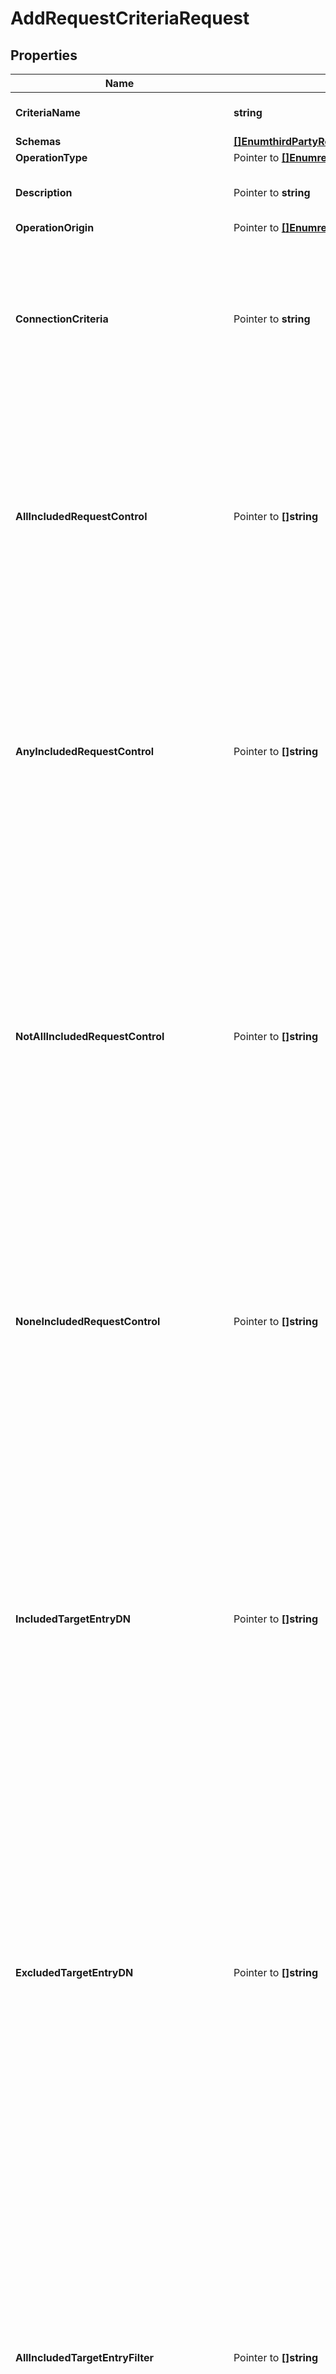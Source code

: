 # AddRequestCriteriaRequest

## Properties

Name | Type | Description | Notes
------------ | ------------- | ------------- | -------------
**CriteriaName** | **string** | Name of the new Request Criteria | 
**Schemas** | [**[]EnumthirdPartyRequestCriteriaSchemaUrn**](EnumthirdPartyRequestCriteriaSchemaUrn.md) |  | 
**OperationType** | Pointer to [**[]EnumrequestCriteriaSimpleOperationTypeProp**](EnumrequestCriteriaSimpleOperationTypeProp.md) |  | [optional] 
**Description** | Pointer to **string** | A description for this Request Criteria | [optional] 
**OperationOrigin** | Pointer to [**[]EnumrequestCriteriaOperationOriginProp**](EnumrequestCriteriaOperationOriginProp.md) |  | [optional] 
**ConnectionCriteria** | Pointer to **string** | Specifies a connection criteria object that must match the associated client connection for operations included in this Simple Request Criteria. | [optional] 
**AllIncludedRequestControl** | Pointer to **[]string** | Specifies the OID of a control that must be present in the request from the client for operations included in this Simple Request Criteria. If any control OIDs are provided, then the request must contain all of those controls. | [optional] 
**AnyIncludedRequestControl** | Pointer to **[]string** | Specifies the OID of a control that may be present in the request from the client for operations included in this Simple Request Criteria. If any control OIDs are provided, then the request must contain at least one of those controls. | [optional] 
**NotAllIncludedRequestControl** | Pointer to **[]string** | Specifies the OID of a control that should not be present in the request from the client for operations included in this Simple Request Criteria. If any control OIDs are provided, then the request must not contain at least one of those controls (that is, the request may contain zero or more of those controls, but not all of them). | [optional] 
**NoneIncludedRequestControl** | Pointer to **[]string** | Specifies the OID of a control that must not be present in the request from the client for operations included in this Simple Request Criteria. If any control OIDs are provided, then the request must not contain any of those controls. | [optional] 
**IncludedTargetEntryDN** | Pointer to **[]string** | Specifies a base DN below which targeted entries may exist for requests included in this Simple Request Criteria. This will only be taken into account for add, simple bind, compare, delete, modify, modify DN, and search operations. It will be ignored for abandon, SASL bind, extended, and unbind operations. | [optional] 
**ExcludedTargetEntryDN** | Pointer to **[]string** | Specifies a base DN below which targeted entries may not exist for requests included in this Simple Request Criteria. This will only be taken into account for add, simple bind, compare, delete, modify, modify DN, and search operations. It will be ignored for abandon, SASL bind, extended, and unbind operations. | [optional] 
**AllIncludedTargetEntryFilter** | Pointer to **[]string** | Specifies a search filter that must match the target entry for requests included in this Simple Request Criteria. This will only be taken into account for add, simple bind, compare, delete, modify, modify DN, and search operations. It will be ignored for abandon, SASL bind, extended, and unbind operations. If any filters are provided, then the target entry must match all of those filters. | [optional] 
**AnyIncludedTargetEntryFilter** | Pointer to **[]string** | Specifies a search filter that may match the target entry for requests included in this Simple Request Criteria. This will only be taken into account for add, simple bind, compare, delete, modify, modify DN, and search operations. It will be ignored for abandon, SASL bind, extended, and unbind operations. If any filters are provided, then the target entry must match at least one of those filters. | [optional] 
**NotAllIncludedTargetEntryFilter** | Pointer to **[]string** | Specifies a search filter that should not match the target entry for requests included in this Simple Request Criteria. This will only be taken into account for add, simple bind, compare, delete, modify, modify DN, and search operations. It will be ignored for abandon, SASL bind, extended, and unbind operations. If any filters are provided, then the target entry must not match at least one of those filters (that is, the request may match zero or more of those filters, but not of all of them). | [optional] 
**NoneIncludedTargetEntryFilter** | Pointer to **[]string** | Specifies a search filter that must not match the target entry for requests included in this Simple Request Criteria. This will only be taken into account for add, simple bind, compare, delete, modify, modify DN, and search operations. It will be ignored for abandon, SASL bind, extended, and unbind operations. If any filters are provided, then the target entry must not match any of those filters. | [optional] 
**AllIncludedTargetEntryGroupDN** | Pointer to **[]string** | Specifies the DN of a group in which the user associated with the target entry must be a member for requests included in this Simple Request Criteria. This will only be taken into account for add, simple bind, compare, delete, modify, modify DN, and search operations. It will be ignored for abandon, SASL bind, extended, and unbind operations. If any group DNs are provided, then the target entry must be a member of all of those groups. | [optional] 
**AnyIncludedTargetEntryGroupDN** | Pointer to **[]string** | Specifies the DN of a group in which the user associated with the target entry may be a member for requests included in this Simple Request Criteria. This will only be taken into account for add, simple bind, compare, delete, modify, modify DN, and search operations. It will be ignored for abandon, SASL bind, extended, and unbind operations. If any group DNs are provided, then the target entry must be a member of at least one of those groups. | [optional] 
**NotAllIncludedTargetEntryGroupDN** | Pointer to **[]string** | Specifies the DN of a group in which the user associated with the target entry should not be a member for requests included in this Simple Request Criteria. This will only be taken into account for add, simple bind, compare, delete, modify, modify DN, and search operations. It will be ignored for abandon, SASL bind, extended, and unbind operations. If any group DNs are provided, then the target entry must not be a member of at least one of those groups (that is, the target entry may be a member of zero or more of those groups, but not all of them). | [optional] 
**NoneIncludedTargetEntryGroupDN** | Pointer to **[]string** | Specifies the DN of a group in which the user associated with the target entry must not be a member for requests included in this Simple Request Criteria. This will only be taken into account for add, simple bind, compare, delete, modify, modify DN, and search operations. It will be ignored for abandon, SASL bind, extended, and unbind operations. If any group DNs are provided, then the target entry must not be a member of any of those groups. | [optional] 
**TargetBindType** | Pointer to [**[]EnumrequestCriteriaTargetBindTypeProp**](EnumrequestCriteriaTargetBindTypeProp.md) |  | [optional] 
**IncludedTargetSASLMechanism** | Pointer to **[]string** | Specifies the name of a SASL mechanism for bind requests included in this Simple Request Criteria. This will only be taken into account for SASL bind operations and will be ignored for other types of operations and for bind operations that do not use SASL authentication. | [optional] 
**ExcludedTargetSASLMechanism** | Pointer to **[]string** | Specifies the name of a SASL mechanism for bind requests excluded from this Simple Request Criteria. This will only be taken into account for SASL bind operations and will be ignored for other types of operations and for bind operations that do not use SASL authentication. | [optional] 
**IncludedTargetAttribute** | Pointer to **[]string** | Specifies the name or OID of an attribute type which must be targeted by requests included in this Simple Request Criteria. This will only be taken into account for add, compare, modify, modify DN, and search operations. It will be ignored for abandon, bind, delete, extended, and unbind operations. | [optional] 
**ExcludedTargetAttribute** | Pointer to **[]string** | Specifies the name or OID of an attribute type which must not be targeted by requests included in this Simple Request Criteria. This will only be taken into account for add, compare, modify, modify DN, and search operations. It will be ignored for abandon, bind, delete, extended, and unbind operations. | [optional] 
**IncludedExtendedOperationOID** | Pointer to **[]string** | Specifies the request OID for extended requests included in this Simple Request Criteria. This will only be taken into account for extended requests and will be ignored for all other types of requests. | [optional] 
**ExcludedExtendedOperationOID** | Pointer to **[]string** | Specifies the request OID for extended requests excluded from this Simple Request Criteria. This will only be taken into account for extended requests and will be ignored for all other types of requests. | [optional] 
**IncludedSearchScope** | Pointer to [**[]EnumrequestCriteriaIncludedSearchScopeProp**](EnumrequestCriteriaIncludedSearchScopeProp.md) |  | [optional] 
**UsingAdministrativeSessionWorkerThread** | Pointer to [**EnumrequestCriteriaUsingAdministrativeSessionWorkerThreadProp**](EnumrequestCriteriaUsingAdministrativeSessionWorkerThreadProp.md) |  | [optional] 
**IncludedApplicationName** | Pointer to **[]string** | Specifies an application name for requests included in this Simple Request Criteria. | [optional] 
**ExcludedApplicationName** | Pointer to **[]string** | Specifies an application name for requests excluded from this Simple Request Criteria. | [optional] 
**AllIncludedRequestCriteria** | Pointer to **[]string** | Specifies a request criteria object that must match the associated operation request in order to match the aggregate request criteria. If one or more all-included request criteria objects are provided, then an operation request must match all of them in order to match the aggregate request criteria. | [optional] 
**AnyIncludedRequestCriteria** | Pointer to **[]string** | Specifies a request criteria object that may match the associated operation request in order to the this aggregate request criteria. If one or more any-included request criteria objects are provided, then an operation request must match at least one of them in order to match the aggregate request criteria. | [optional] 
**NotAllIncludedRequestCriteria** | Pointer to **[]string** | Specifies a request criteria object that should not match the associated operation request in order to match the aggregate request criteria. If one or more not-all-included request criteria objects are provided, then an operation request must not match all of them (that is, it may match zero or more of them, but it must not match all of them) in order to match the aggregate request criteria. | [optional] 
**NoneIncludedRequestCriteria** | Pointer to **[]string** | Specifies a request criteria object that must not match the associated operation request in order to match the aggregate request criteria. If one or more none-included request criteria objects are provided, then an operation request must not match any of them in order to match the aggregate request criteria. | [optional] 
**ExtensionClass** | **string** | The fully-qualified name of the Java class providing the logic for the Third Party Request Criteria. | 
**ExtensionArgument** | Pointer to **[]string** | The set of arguments used to customize the behavior for the Third Party Request Criteria. Each configuration property should be given in the form &#39;name&#x3D;value&#39;. | [optional] 

## Methods

### NewAddRequestCriteriaRequest

`func NewAddRequestCriteriaRequest(criteriaName string, schemas []EnumthirdPartyRequestCriteriaSchemaUrn, extensionClass string, ) *AddRequestCriteriaRequest`

NewAddRequestCriteriaRequest instantiates a new AddRequestCriteriaRequest object
This constructor will assign default values to properties that have it defined,
and makes sure properties required by API are set, but the set of arguments
will change when the set of required properties is changed

### NewAddRequestCriteriaRequestWithDefaults

`func NewAddRequestCriteriaRequestWithDefaults() *AddRequestCriteriaRequest`

NewAddRequestCriteriaRequestWithDefaults instantiates a new AddRequestCriteriaRequest object
This constructor will only assign default values to properties that have it defined,
but it doesn't guarantee that properties required by API are set

### GetCriteriaName

`func (o *AddRequestCriteriaRequest) GetCriteriaName() string`

GetCriteriaName returns the CriteriaName field if non-nil, zero value otherwise.

### GetCriteriaNameOk

`func (o *AddRequestCriteriaRequest) GetCriteriaNameOk() (*string, bool)`

GetCriteriaNameOk returns a tuple with the CriteriaName field if it's non-nil, zero value otherwise
and a boolean to check if the value has been set.

### SetCriteriaName

`func (o *AddRequestCriteriaRequest) SetCriteriaName(v string)`

SetCriteriaName sets CriteriaName field to given value.


### GetSchemas

`func (o *AddRequestCriteriaRequest) GetSchemas() []EnumthirdPartyRequestCriteriaSchemaUrn`

GetSchemas returns the Schemas field if non-nil, zero value otherwise.

### GetSchemasOk

`func (o *AddRequestCriteriaRequest) GetSchemasOk() (*[]EnumthirdPartyRequestCriteriaSchemaUrn, bool)`

GetSchemasOk returns a tuple with the Schemas field if it's non-nil, zero value otherwise
and a boolean to check if the value has been set.

### SetSchemas

`func (o *AddRequestCriteriaRequest) SetSchemas(v []EnumthirdPartyRequestCriteriaSchemaUrn)`

SetSchemas sets Schemas field to given value.


### GetOperationType

`func (o *AddRequestCriteriaRequest) GetOperationType() []EnumrequestCriteriaSimpleOperationTypeProp`

GetOperationType returns the OperationType field if non-nil, zero value otherwise.

### GetOperationTypeOk

`func (o *AddRequestCriteriaRequest) GetOperationTypeOk() (*[]EnumrequestCriteriaSimpleOperationTypeProp, bool)`

GetOperationTypeOk returns a tuple with the OperationType field if it's non-nil, zero value otherwise
and a boolean to check if the value has been set.

### SetOperationType

`func (o *AddRequestCriteriaRequest) SetOperationType(v []EnumrequestCriteriaSimpleOperationTypeProp)`

SetOperationType sets OperationType field to given value.

### HasOperationType

`func (o *AddRequestCriteriaRequest) HasOperationType() bool`

HasOperationType returns a boolean if a field has been set.

### GetDescription

`func (o *AddRequestCriteriaRequest) GetDescription() string`

GetDescription returns the Description field if non-nil, zero value otherwise.

### GetDescriptionOk

`func (o *AddRequestCriteriaRequest) GetDescriptionOk() (*string, bool)`

GetDescriptionOk returns a tuple with the Description field if it's non-nil, zero value otherwise
and a boolean to check if the value has been set.

### SetDescription

`func (o *AddRequestCriteriaRequest) SetDescription(v string)`

SetDescription sets Description field to given value.

### HasDescription

`func (o *AddRequestCriteriaRequest) HasDescription() bool`

HasDescription returns a boolean if a field has been set.

### GetOperationOrigin

`func (o *AddRequestCriteriaRequest) GetOperationOrigin() []EnumrequestCriteriaOperationOriginProp`

GetOperationOrigin returns the OperationOrigin field if non-nil, zero value otherwise.

### GetOperationOriginOk

`func (o *AddRequestCriteriaRequest) GetOperationOriginOk() (*[]EnumrequestCriteriaOperationOriginProp, bool)`

GetOperationOriginOk returns a tuple with the OperationOrigin field if it's non-nil, zero value otherwise
and a boolean to check if the value has been set.

### SetOperationOrigin

`func (o *AddRequestCriteriaRequest) SetOperationOrigin(v []EnumrequestCriteriaOperationOriginProp)`

SetOperationOrigin sets OperationOrigin field to given value.

### HasOperationOrigin

`func (o *AddRequestCriteriaRequest) HasOperationOrigin() bool`

HasOperationOrigin returns a boolean if a field has been set.

### GetConnectionCriteria

`func (o *AddRequestCriteriaRequest) GetConnectionCriteria() string`

GetConnectionCriteria returns the ConnectionCriteria field if non-nil, zero value otherwise.

### GetConnectionCriteriaOk

`func (o *AddRequestCriteriaRequest) GetConnectionCriteriaOk() (*string, bool)`

GetConnectionCriteriaOk returns a tuple with the ConnectionCriteria field if it's non-nil, zero value otherwise
and a boolean to check if the value has been set.

### SetConnectionCriteria

`func (o *AddRequestCriteriaRequest) SetConnectionCriteria(v string)`

SetConnectionCriteria sets ConnectionCriteria field to given value.

### HasConnectionCriteria

`func (o *AddRequestCriteriaRequest) HasConnectionCriteria() bool`

HasConnectionCriteria returns a boolean if a field has been set.

### GetAllIncludedRequestControl

`func (o *AddRequestCriteriaRequest) GetAllIncludedRequestControl() []string`

GetAllIncludedRequestControl returns the AllIncludedRequestControl field if non-nil, zero value otherwise.

### GetAllIncludedRequestControlOk

`func (o *AddRequestCriteriaRequest) GetAllIncludedRequestControlOk() (*[]string, bool)`

GetAllIncludedRequestControlOk returns a tuple with the AllIncludedRequestControl field if it's non-nil, zero value otherwise
and a boolean to check if the value has been set.

### SetAllIncludedRequestControl

`func (o *AddRequestCriteriaRequest) SetAllIncludedRequestControl(v []string)`

SetAllIncludedRequestControl sets AllIncludedRequestControl field to given value.

### HasAllIncludedRequestControl

`func (o *AddRequestCriteriaRequest) HasAllIncludedRequestControl() bool`

HasAllIncludedRequestControl returns a boolean if a field has been set.

### GetAnyIncludedRequestControl

`func (o *AddRequestCriteriaRequest) GetAnyIncludedRequestControl() []string`

GetAnyIncludedRequestControl returns the AnyIncludedRequestControl field if non-nil, zero value otherwise.

### GetAnyIncludedRequestControlOk

`func (o *AddRequestCriteriaRequest) GetAnyIncludedRequestControlOk() (*[]string, bool)`

GetAnyIncludedRequestControlOk returns a tuple with the AnyIncludedRequestControl field if it's non-nil, zero value otherwise
and a boolean to check if the value has been set.

### SetAnyIncludedRequestControl

`func (o *AddRequestCriteriaRequest) SetAnyIncludedRequestControl(v []string)`

SetAnyIncludedRequestControl sets AnyIncludedRequestControl field to given value.

### HasAnyIncludedRequestControl

`func (o *AddRequestCriteriaRequest) HasAnyIncludedRequestControl() bool`

HasAnyIncludedRequestControl returns a boolean if a field has been set.

### GetNotAllIncludedRequestControl

`func (o *AddRequestCriteriaRequest) GetNotAllIncludedRequestControl() []string`

GetNotAllIncludedRequestControl returns the NotAllIncludedRequestControl field if non-nil, zero value otherwise.

### GetNotAllIncludedRequestControlOk

`func (o *AddRequestCriteriaRequest) GetNotAllIncludedRequestControlOk() (*[]string, bool)`

GetNotAllIncludedRequestControlOk returns a tuple with the NotAllIncludedRequestControl field if it's non-nil, zero value otherwise
and a boolean to check if the value has been set.

### SetNotAllIncludedRequestControl

`func (o *AddRequestCriteriaRequest) SetNotAllIncludedRequestControl(v []string)`

SetNotAllIncludedRequestControl sets NotAllIncludedRequestControl field to given value.

### HasNotAllIncludedRequestControl

`func (o *AddRequestCriteriaRequest) HasNotAllIncludedRequestControl() bool`

HasNotAllIncludedRequestControl returns a boolean if a field has been set.

### GetNoneIncludedRequestControl

`func (o *AddRequestCriteriaRequest) GetNoneIncludedRequestControl() []string`

GetNoneIncludedRequestControl returns the NoneIncludedRequestControl field if non-nil, zero value otherwise.

### GetNoneIncludedRequestControlOk

`func (o *AddRequestCriteriaRequest) GetNoneIncludedRequestControlOk() (*[]string, bool)`

GetNoneIncludedRequestControlOk returns a tuple with the NoneIncludedRequestControl field if it's non-nil, zero value otherwise
and a boolean to check if the value has been set.

### SetNoneIncludedRequestControl

`func (o *AddRequestCriteriaRequest) SetNoneIncludedRequestControl(v []string)`

SetNoneIncludedRequestControl sets NoneIncludedRequestControl field to given value.

### HasNoneIncludedRequestControl

`func (o *AddRequestCriteriaRequest) HasNoneIncludedRequestControl() bool`

HasNoneIncludedRequestControl returns a boolean if a field has been set.

### GetIncludedTargetEntryDN

`func (o *AddRequestCriteriaRequest) GetIncludedTargetEntryDN() []string`

GetIncludedTargetEntryDN returns the IncludedTargetEntryDN field if non-nil, zero value otherwise.

### GetIncludedTargetEntryDNOk

`func (o *AddRequestCriteriaRequest) GetIncludedTargetEntryDNOk() (*[]string, bool)`

GetIncludedTargetEntryDNOk returns a tuple with the IncludedTargetEntryDN field if it's non-nil, zero value otherwise
and a boolean to check if the value has been set.

### SetIncludedTargetEntryDN

`func (o *AddRequestCriteriaRequest) SetIncludedTargetEntryDN(v []string)`

SetIncludedTargetEntryDN sets IncludedTargetEntryDN field to given value.

### HasIncludedTargetEntryDN

`func (o *AddRequestCriteriaRequest) HasIncludedTargetEntryDN() bool`

HasIncludedTargetEntryDN returns a boolean if a field has been set.

### GetExcludedTargetEntryDN

`func (o *AddRequestCriteriaRequest) GetExcludedTargetEntryDN() []string`

GetExcludedTargetEntryDN returns the ExcludedTargetEntryDN field if non-nil, zero value otherwise.

### GetExcludedTargetEntryDNOk

`func (o *AddRequestCriteriaRequest) GetExcludedTargetEntryDNOk() (*[]string, bool)`

GetExcludedTargetEntryDNOk returns a tuple with the ExcludedTargetEntryDN field if it's non-nil, zero value otherwise
and a boolean to check if the value has been set.

### SetExcludedTargetEntryDN

`func (o *AddRequestCriteriaRequest) SetExcludedTargetEntryDN(v []string)`

SetExcludedTargetEntryDN sets ExcludedTargetEntryDN field to given value.

### HasExcludedTargetEntryDN

`func (o *AddRequestCriteriaRequest) HasExcludedTargetEntryDN() bool`

HasExcludedTargetEntryDN returns a boolean if a field has been set.

### GetAllIncludedTargetEntryFilter

`func (o *AddRequestCriteriaRequest) GetAllIncludedTargetEntryFilter() []string`

GetAllIncludedTargetEntryFilter returns the AllIncludedTargetEntryFilter field if non-nil, zero value otherwise.

### GetAllIncludedTargetEntryFilterOk

`func (o *AddRequestCriteriaRequest) GetAllIncludedTargetEntryFilterOk() (*[]string, bool)`

GetAllIncludedTargetEntryFilterOk returns a tuple with the AllIncludedTargetEntryFilter field if it's non-nil, zero value otherwise
and a boolean to check if the value has been set.

### SetAllIncludedTargetEntryFilter

`func (o *AddRequestCriteriaRequest) SetAllIncludedTargetEntryFilter(v []string)`

SetAllIncludedTargetEntryFilter sets AllIncludedTargetEntryFilter field to given value.

### HasAllIncludedTargetEntryFilter

`func (o *AddRequestCriteriaRequest) HasAllIncludedTargetEntryFilter() bool`

HasAllIncludedTargetEntryFilter returns a boolean if a field has been set.

### GetAnyIncludedTargetEntryFilter

`func (o *AddRequestCriteriaRequest) GetAnyIncludedTargetEntryFilter() []string`

GetAnyIncludedTargetEntryFilter returns the AnyIncludedTargetEntryFilter field if non-nil, zero value otherwise.

### GetAnyIncludedTargetEntryFilterOk

`func (o *AddRequestCriteriaRequest) GetAnyIncludedTargetEntryFilterOk() (*[]string, bool)`

GetAnyIncludedTargetEntryFilterOk returns a tuple with the AnyIncludedTargetEntryFilter field if it's non-nil, zero value otherwise
and a boolean to check if the value has been set.

### SetAnyIncludedTargetEntryFilter

`func (o *AddRequestCriteriaRequest) SetAnyIncludedTargetEntryFilter(v []string)`

SetAnyIncludedTargetEntryFilter sets AnyIncludedTargetEntryFilter field to given value.

### HasAnyIncludedTargetEntryFilter

`func (o *AddRequestCriteriaRequest) HasAnyIncludedTargetEntryFilter() bool`

HasAnyIncludedTargetEntryFilter returns a boolean if a field has been set.

### GetNotAllIncludedTargetEntryFilter

`func (o *AddRequestCriteriaRequest) GetNotAllIncludedTargetEntryFilter() []string`

GetNotAllIncludedTargetEntryFilter returns the NotAllIncludedTargetEntryFilter field if non-nil, zero value otherwise.

### GetNotAllIncludedTargetEntryFilterOk

`func (o *AddRequestCriteriaRequest) GetNotAllIncludedTargetEntryFilterOk() (*[]string, bool)`

GetNotAllIncludedTargetEntryFilterOk returns a tuple with the NotAllIncludedTargetEntryFilter field if it's non-nil, zero value otherwise
and a boolean to check if the value has been set.

### SetNotAllIncludedTargetEntryFilter

`func (o *AddRequestCriteriaRequest) SetNotAllIncludedTargetEntryFilter(v []string)`

SetNotAllIncludedTargetEntryFilter sets NotAllIncludedTargetEntryFilter field to given value.

### HasNotAllIncludedTargetEntryFilter

`func (o *AddRequestCriteriaRequest) HasNotAllIncludedTargetEntryFilter() bool`

HasNotAllIncludedTargetEntryFilter returns a boolean if a field has been set.

### GetNoneIncludedTargetEntryFilter

`func (o *AddRequestCriteriaRequest) GetNoneIncludedTargetEntryFilter() []string`

GetNoneIncludedTargetEntryFilter returns the NoneIncludedTargetEntryFilter field if non-nil, zero value otherwise.

### GetNoneIncludedTargetEntryFilterOk

`func (o *AddRequestCriteriaRequest) GetNoneIncludedTargetEntryFilterOk() (*[]string, bool)`

GetNoneIncludedTargetEntryFilterOk returns a tuple with the NoneIncludedTargetEntryFilter field if it's non-nil, zero value otherwise
and a boolean to check if the value has been set.

### SetNoneIncludedTargetEntryFilter

`func (o *AddRequestCriteriaRequest) SetNoneIncludedTargetEntryFilter(v []string)`

SetNoneIncludedTargetEntryFilter sets NoneIncludedTargetEntryFilter field to given value.

### HasNoneIncludedTargetEntryFilter

`func (o *AddRequestCriteriaRequest) HasNoneIncludedTargetEntryFilter() bool`

HasNoneIncludedTargetEntryFilter returns a boolean if a field has been set.

### GetAllIncludedTargetEntryGroupDN

`func (o *AddRequestCriteriaRequest) GetAllIncludedTargetEntryGroupDN() []string`

GetAllIncludedTargetEntryGroupDN returns the AllIncludedTargetEntryGroupDN field if non-nil, zero value otherwise.

### GetAllIncludedTargetEntryGroupDNOk

`func (o *AddRequestCriteriaRequest) GetAllIncludedTargetEntryGroupDNOk() (*[]string, bool)`

GetAllIncludedTargetEntryGroupDNOk returns a tuple with the AllIncludedTargetEntryGroupDN field if it's non-nil, zero value otherwise
and a boolean to check if the value has been set.

### SetAllIncludedTargetEntryGroupDN

`func (o *AddRequestCriteriaRequest) SetAllIncludedTargetEntryGroupDN(v []string)`

SetAllIncludedTargetEntryGroupDN sets AllIncludedTargetEntryGroupDN field to given value.

### HasAllIncludedTargetEntryGroupDN

`func (o *AddRequestCriteriaRequest) HasAllIncludedTargetEntryGroupDN() bool`

HasAllIncludedTargetEntryGroupDN returns a boolean if a field has been set.

### GetAnyIncludedTargetEntryGroupDN

`func (o *AddRequestCriteriaRequest) GetAnyIncludedTargetEntryGroupDN() []string`

GetAnyIncludedTargetEntryGroupDN returns the AnyIncludedTargetEntryGroupDN field if non-nil, zero value otherwise.

### GetAnyIncludedTargetEntryGroupDNOk

`func (o *AddRequestCriteriaRequest) GetAnyIncludedTargetEntryGroupDNOk() (*[]string, bool)`

GetAnyIncludedTargetEntryGroupDNOk returns a tuple with the AnyIncludedTargetEntryGroupDN field if it's non-nil, zero value otherwise
and a boolean to check if the value has been set.

### SetAnyIncludedTargetEntryGroupDN

`func (o *AddRequestCriteriaRequest) SetAnyIncludedTargetEntryGroupDN(v []string)`

SetAnyIncludedTargetEntryGroupDN sets AnyIncludedTargetEntryGroupDN field to given value.

### HasAnyIncludedTargetEntryGroupDN

`func (o *AddRequestCriteriaRequest) HasAnyIncludedTargetEntryGroupDN() bool`

HasAnyIncludedTargetEntryGroupDN returns a boolean if a field has been set.

### GetNotAllIncludedTargetEntryGroupDN

`func (o *AddRequestCriteriaRequest) GetNotAllIncludedTargetEntryGroupDN() []string`

GetNotAllIncludedTargetEntryGroupDN returns the NotAllIncludedTargetEntryGroupDN field if non-nil, zero value otherwise.

### GetNotAllIncludedTargetEntryGroupDNOk

`func (o *AddRequestCriteriaRequest) GetNotAllIncludedTargetEntryGroupDNOk() (*[]string, bool)`

GetNotAllIncludedTargetEntryGroupDNOk returns a tuple with the NotAllIncludedTargetEntryGroupDN field if it's non-nil, zero value otherwise
and a boolean to check if the value has been set.

### SetNotAllIncludedTargetEntryGroupDN

`func (o *AddRequestCriteriaRequest) SetNotAllIncludedTargetEntryGroupDN(v []string)`

SetNotAllIncludedTargetEntryGroupDN sets NotAllIncludedTargetEntryGroupDN field to given value.

### HasNotAllIncludedTargetEntryGroupDN

`func (o *AddRequestCriteriaRequest) HasNotAllIncludedTargetEntryGroupDN() bool`

HasNotAllIncludedTargetEntryGroupDN returns a boolean if a field has been set.

### GetNoneIncludedTargetEntryGroupDN

`func (o *AddRequestCriteriaRequest) GetNoneIncludedTargetEntryGroupDN() []string`

GetNoneIncludedTargetEntryGroupDN returns the NoneIncludedTargetEntryGroupDN field if non-nil, zero value otherwise.

### GetNoneIncludedTargetEntryGroupDNOk

`func (o *AddRequestCriteriaRequest) GetNoneIncludedTargetEntryGroupDNOk() (*[]string, bool)`

GetNoneIncludedTargetEntryGroupDNOk returns a tuple with the NoneIncludedTargetEntryGroupDN field if it's non-nil, zero value otherwise
and a boolean to check if the value has been set.

### SetNoneIncludedTargetEntryGroupDN

`func (o *AddRequestCriteriaRequest) SetNoneIncludedTargetEntryGroupDN(v []string)`

SetNoneIncludedTargetEntryGroupDN sets NoneIncludedTargetEntryGroupDN field to given value.

### HasNoneIncludedTargetEntryGroupDN

`func (o *AddRequestCriteriaRequest) HasNoneIncludedTargetEntryGroupDN() bool`

HasNoneIncludedTargetEntryGroupDN returns a boolean if a field has been set.

### GetTargetBindType

`func (o *AddRequestCriteriaRequest) GetTargetBindType() []EnumrequestCriteriaTargetBindTypeProp`

GetTargetBindType returns the TargetBindType field if non-nil, zero value otherwise.

### GetTargetBindTypeOk

`func (o *AddRequestCriteriaRequest) GetTargetBindTypeOk() (*[]EnumrequestCriteriaTargetBindTypeProp, bool)`

GetTargetBindTypeOk returns a tuple with the TargetBindType field if it's non-nil, zero value otherwise
and a boolean to check if the value has been set.

### SetTargetBindType

`func (o *AddRequestCriteriaRequest) SetTargetBindType(v []EnumrequestCriteriaTargetBindTypeProp)`

SetTargetBindType sets TargetBindType field to given value.

### HasTargetBindType

`func (o *AddRequestCriteriaRequest) HasTargetBindType() bool`

HasTargetBindType returns a boolean if a field has been set.

### GetIncludedTargetSASLMechanism

`func (o *AddRequestCriteriaRequest) GetIncludedTargetSASLMechanism() []string`

GetIncludedTargetSASLMechanism returns the IncludedTargetSASLMechanism field if non-nil, zero value otherwise.

### GetIncludedTargetSASLMechanismOk

`func (o *AddRequestCriteriaRequest) GetIncludedTargetSASLMechanismOk() (*[]string, bool)`

GetIncludedTargetSASLMechanismOk returns a tuple with the IncludedTargetSASLMechanism field if it's non-nil, zero value otherwise
and a boolean to check if the value has been set.

### SetIncludedTargetSASLMechanism

`func (o *AddRequestCriteriaRequest) SetIncludedTargetSASLMechanism(v []string)`

SetIncludedTargetSASLMechanism sets IncludedTargetSASLMechanism field to given value.

### HasIncludedTargetSASLMechanism

`func (o *AddRequestCriteriaRequest) HasIncludedTargetSASLMechanism() bool`

HasIncludedTargetSASLMechanism returns a boolean if a field has been set.

### GetExcludedTargetSASLMechanism

`func (o *AddRequestCriteriaRequest) GetExcludedTargetSASLMechanism() []string`

GetExcludedTargetSASLMechanism returns the ExcludedTargetSASLMechanism field if non-nil, zero value otherwise.

### GetExcludedTargetSASLMechanismOk

`func (o *AddRequestCriteriaRequest) GetExcludedTargetSASLMechanismOk() (*[]string, bool)`

GetExcludedTargetSASLMechanismOk returns a tuple with the ExcludedTargetSASLMechanism field if it's non-nil, zero value otherwise
and a boolean to check if the value has been set.

### SetExcludedTargetSASLMechanism

`func (o *AddRequestCriteriaRequest) SetExcludedTargetSASLMechanism(v []string)`

SetExcludedTargetSASLMechanism sets ExcludedTargetSASLMechanism field to given value.

### HasExcludedTargetSASLMechanism

`func (o *AddRequestCriteriaRequest) HasExcludedTargetSASLMechanism() bool`

HasExcludedTargetSASLMechanism returns a boolean if a field has been set.

### GetIncludedTargetAttribute

`func (o *AddRequestCriteriaRequest) GetIncludedTargetAttribute() []string`

GetIncludedTargetAttribute returns the IncludedTargetAttribute field if non-nil, zero value otherwise.

### GetIncludedTargetAttributeOk

`func (o *AddRequestCriteriaRequest) GetIncludedTargetAttributeOk() (*[]string, bool)`

GetIncludedTargetAttributeOk returns a tuple with the IncludedTargetAttribute field if it's non-nil, zero value otherwise
and a boolean to check if the value has been set.

### SetIncludedTargetAttribute

`func (o *AddRequestCriteriaRequest) SetIncludedTargetAttribute(v []string)`

SetIncludedTargetAttribute sets IncludedTargetAttribute field to given value.

### HasIncludedTargetAttribute

`func (o *AddRequestCriteriaRequest) HasIncludedTargetAttribute() bool`

HasIncludedTargetAttribute returns a boolean if a field has been set.

### GetExcludedTargetAttribute

`func (o *AddRequestCriteriaRequest) GetExcludedTargetAttribute() []string`

GetExcludedTargetAttribute returns the ExcludedTargetAttribute field if non-nil, zero value otherwise.

### GetExcludedTargetAttributeOk

`func (o *AddRequestCriteriaRequest) GetExcludedTargetAttributeOk() (*[]string, bool)`

GetExcludedTargetAttributeOk returns a tuple with the ExcludedTargetAttribute field if it's non-nil, zero value otherwise
and a boolean to check if the value has been set.

### SetExcludedTargetAttribute

`func (o *AddRequestCriteriaRequest) SetExcludedTargetAttribute(v []string)`

SetExcludedTargetAttribute sets ExcludedTargetAttribute field to given value.

### HasExcludedTargetAttribute

`func (o *AddRequestCriteriaRequest) HasExcludedTargetAttribute() bool`

HasExcludedTargetAttribute returns a boolean if a field has been set.

### GetIncludedExtendedOperationOID

`func (o *AddRequestCriteriaRequest) GetIncludedExtendedOperationOID() []string`

GetIncludedExtendedOperationOID returns the IncludedExtendedOperationOID field if non-nil, zero value otherwise.

### GetIncludedExtendedOperationOIDOk

`func (o *AddRequestCriteriaRequest) GetIncludedExtendedOperationOIDOk() (*[]string, bool)`

GetIncludedExtendedOperationOIDOk returns a tuple with the IncludedExtendedOperationOID field if it's non-nil, zero value otherwise
and a boolean to check if the value has been set.

### SetIncludedExtendedOperationOID

`func (o *AddRequestCriteriaRequest) SetIncludedExtendedOperationOID(v []string)`

SetIncludedExtendedOperationOID sets IncludedExtendedOperationOID field to given value.

### HasIncludedExtendedOperationOID

`func (o *AddRequestCriteriaRequest) HasIncludedExtendedOperationOID() bool`

HasIncludedExtendedOperationOID returns a boolean if a field has been set.

### GetExcludedExtendedOperationOID

`func (o *AddRequestCriteriaRequest) GetExcludedExtendedOperationOID() []string`

GetExcludedExtendedOperationOID returns the ExcludedExtendedOperationOID field if non-nil, zero value otherwise.

### GetExcludedExtendedOperationOIDOk

`func (o *AddRequestCriteriaRequest) GetExcludedExtendedOperationOIDOk() (*[]string, bool)`

GetExcludedExtendedOperationOIDOk returns a tuple with the ExcludedExtendedOperationOID field if it's non-nil, zero value otherwise
and a boolean to check if the value has been set.

### SetExcludedExtendedOperationOID

`func (o *AddRequestCriteriaRequest) SetExcludedExtendedOperationOID(v []string)`

SetExcludedExtendedOperationOID sets ExcludedExtendedOperationOID field to given value.

### HasExcludedExtendedOperationOID

`func (o *AddRequestCriteriaRequest) HasExcludedExtendedOperationOID() bool`

HasExcludedExtendedOperationOID returns a boolean if a field has been set.

### GetIncludedSearchScope

`func (o *AddRequestCriteriaRequest) GetIncludedSearchScope() []EnumrequestCriteriaIncludedSearchScopeProp`

GetIncludedSearchScope returns the IncludedSearchScope field if non-nil, zero value otherwise.

### GetIncludedSearchScopeOk

`func (o *AddRequestCriteriaRequest) GetIncludedSearchScopeOk() (*[]EnumrequestCriteriaIncludedSearchScopeProp, bool)`

GetIncludedSearchScopeOk returns a tuple with the IncludedSearchScope field if it's non-nil, zero value otherwise
and a boolean to check if the value has been set.

### SetIncludedSearchScope

`func (o *AddRequestCriteriaRequest) SetIncludedSearchScope(v []EnumrequestCriteriaIncludedSearchScopeProp)`

SetIncludedSearchScope sets IncludedSearchScope field to given value.

### HasIncludedSearchScope

`func (o *AddRequestCriteriaRequest) HasIncludedSearchScope() bool`

HasIncludedSearchScope returns a boolean if a field has been set.

### GetUsingAdministrativeSessionWorkerThread

`func (o *AddRequestCriteriaRequest) GetUsingAdministrativeSessionWorkerThread() EnumrequestCriteriaUsingAdministrativeSessionWorkerThreadProp`

GetUsingAdministrativeSessionWorkerThread returns the UsingAdministrativeSessionWorkerThread field if non-nil, zero value otherwise.

### GetUsingAdministrativeSessionWorkerThreadOk

`func (o *AddRequestCriteriaRequest) GetUsingAdministrativeSessionWorkerThreadOk() (*EnumrequestCriteriaUsingAdministrativeSessionWorkerThreadProp, bool)`

GetUsingAdministrativeSessionWorkerThreadOk returns a tuple with the UsingAdministrativeSessionWorkerThread field if it's non-nil, zero value otherwise
and a boolean to check if the value has been set.

### SetUsingAdministrativeSessionWorkerThread

`func (o *AddRequestCriteriaRequest) SetUsingAdministrativeSessionWorkerThread(v EnumrequestCriteriaUsingAdministrativeSessionWorkerThreadProp)`

SetUsingAdministrativeSessionWorkerThread sets UsingAdministrativeSessionWorkerThread field to given value.

### HasUsingAdministrativeSessionWorkerThread

`func (o *AddRequestCriteriaRequest) HasUsingAdministrativeSessionWorkerThread() bool`

HasUsingAdministrativeSessionWorkerThread returns a boolean if a field has been set.

### GetIncludedApplicationName

`func (o *AddRequestCriteriaRequest) GetIncludedApplicationName() []string`

GetIncludedApplicationName returns the IncludedApplicationName field if non-nil, zero value otherwise.

### GetIncludedApplicationNameOk

`func (o *AddRequestCriteriaRequest) GetIncludedApplicationNameOk() (*[]string, bool)`

GetIncludedApplicationNameOk returns a tuple with the IncludedApplicationName field if it's non-nil, zero value otherwise
and a boolean to check if the value has been set.

### SetIncludedApplicationName

`func (o *AddRequestCriteriaRequest) SetIncludedApplicationName(v []string)`

SetIncludedApplicationName sets IncludedApplicationName field to given value.

### HasIncludedApplicationName

`func (o *AddRequestCriteriaRequest) HasIncludedApplicationName() bool`

HasIncludedApplicationName returns a boolean if a field has been set.

### GetExcludedApplicationName

`func (o *AddRequestCriteriaRequest) GetExcludedApplicationName() []string`

GetExcludedApplicationName returns the ExcludedApplicationName field if non-nil, zero value otherwise.

### GetExcludedApplicationNameOk

`func (o *AddRequestCriteriaRequest) GetExcludedApplicationNameOk() (*[]string, bool)`

GetExcludedApplicationNameOk returns a tuple with the ExcludedApplicationName field if it's non-nil, zero value otherwise
and a boolean to check if the value has been set.

### SetExcludedApplicationName

`func (o *AddRequestCriteriaRequest) SetExcludedApplicationName(v []string)`

SetExcludedApplicationName sets ExcludedApplicationName field to given value.

### HasExcludedApplicationName

`func (o *AddRequestCriteriaRequest) HasExcludedApplicationName() bool`

HasExcludedApplicationName returns a boolean if a field has been set.

### GetAllIncludedRequestCriteria

`func (o *AddRequestCriteriaRequest) GetAllIncludedRequestCriteria() []string`

GetAllIncludedRequestCriteria returns the AllIncludedRequestCriteria field if non-nil, zero value otherwise.

### GetAllIncludedRequestCriteriaOk

`func (o *AddRequestCriteriaRequest) GetAllIncludedRequestCriteriaOk() (*[]string, bool)`

GetAllIncludedRequestCriteriaOk returns a tuple with the AllIncludedRequestCriteria field if it's non-nil, zero value otherwise
and a boolean to check if the value has been set.

### SetAllIncludedRequestCriteria

`func (o *AddRequestCriteriaRequest) SetAllIncludedRequestCriteria(v []string)`

SetAllIncludedRequestCriteria sets AllIncludedRequestCriteria field to given value.

### HasAllIncludedRequestCriteria

`func (o *AddRequestCriteriaRequest) HasAllIncludedRequestCriteria() bool`

HasAllIncludedRequestCriteria returns a boolean if a field has been set.

### GetAnyIncludedRequestCriteria

`func (o *AddRequestCriteriaRequest) GetAnyIncludedRequestCriteria() []string`

GetAnyIncludedRequestCriteria returns the AnyIncludedRequestCriteria field if non-nil, zero value otherwise.

### GetAnyIncludedRequestCriteriaOk

`func (o *AddRequestCriteriaRequest) GetAnyIncludedRequestCriteriaOk() (*[]string, bool)`

GetAnyIncludedRequestCriteriaOk returns a tuple with the AnyIncludedRequestCriteria field if it's non-nil, zero value otherwise
and a boolean to check if the value has been set.

### SetAnyIncludedRequestCriteria

`func (o *AddRequestCriteriaRequest) SetAnyIncludedRequestCriteria(v []string)`

SetAnyIncludedRequestCriteria sets AnyIncludedRequestCriteria field to given value.

### HasAnyIncludedRequestCriteria

`func (o *AddRequestCriteriaRequest) HasAnyIncludedRequestCriteria() bool`

HasAnyIncludedRequestCriteria returns a boolean if a field has been set.

### GetNotAllIncludedRequestCriteria

`func (o *AddRequestCriteriaRequest) GetNotAllIncludedRequestCriteria() []string`

GetNotAllIncludedRequestCriteria returns the NotAllIncludedRequestCriteria field if non-nil, zero value otherwise.

### GetNotAllIncludedRequestCriteriaOk

`func (o *AddRequestCriteriaRequest) GetNotAllIncludedRequestCriteriaOk() (*[]string, bool)`

GetNotAllIncludedRequestCriteriaOk returns a tuple with the NotAllIncludedRequestCriteria field if it's non-nil, zero value otherwise
and a boolean to check if the value has been set.

### SetNotAllIncludedRequestCriteria

`func (o *AddRequestCriteriaRequest) SetNotAllIncludedRequestCriteria(v []string)`

SetNotAllIncludedRequestCriteria sets NotAllIncludedRequestCriteria field to given value.

### HasNotAllIncludedRequestCriteria

`func (o *AddRequestCriteriaRequest) HasNotAllIncludedRequestCriteria() bool`

HasNotAllIncludedRequestCriteria returns a boolean if a field has been set.

### GetNoneIncludedRequestCriteria

`func (o *AddRequestCriteriaRequest) GetNoneIncludedRequestCriteria() []string`

GetNoneIncludedRequestCriteria returns the NoneIncludedRequestCriteria field if non-nil, zero value otherwise.

### GetNoneIncludedRequestCriteriaOk

`func (o *AddRequestCriteriaRequest) GetNoneIncludedRequestCriteriaOk() (*[]string, bool)`

GetNoneIncludedRequestCriteriaOk returns a tuple with the NoneIncludedRequestCriteria field if it's non-nil, zero value otherwise
and a boolean to check if the value has been set.

### SetNoneIncludedRequestCriteria

`func (o *AddRequestCriteriaRequest) SetNoneIncludedRequestCriteria(v []string)`

SetNoneIncludedRequestCriteria sets NoneIncludedRequestCriteria field to given value.

### HasNoneIncludedRequestCriteria

`func (o *AddRequestCriteriaRequest) HasNoneIncludedRequestCriteria() bool`

HasNoneIncludedRequestCriteria returns a boolean if a field has been set.

### GetExtensionClass

`func (o *AddRequestCriteriaRequest) GetExtensionClass() string`

GetExtensionClass returns the ExtensionClass field if non-nil, zero value otherwise.

### GetExtensionClassOk

`func (o *AddRequestCriteriaRequest) GetExtensionClassOk() (*string, bool)`

GetExtensionClassOk returns a tuple with the ExtensionClass field if it's non-nil, zero value otherwise
and a boolean to check if the value has been set.

### SetExtensionClass

`func (o *AddRequestCriteriaRequest) SetExtensionClass(v string)`

SetExtensionClass sets ExtensionClass field to given value.


### GetExtensionArgument

`func (o *AddRequestCriteriaRequest) GetExtensionArgument() []string`

GetExtensionArgument returns the ExtensionArgument field if non-nil, zero value otherwise.

### GetExtensionArgumentOk

`func (o *AddRequestCriteriaRequest) GetExtensionArgumentOk() (*[]string, bool)`

GetExtensionArgumentOk returns a tuple with the ExtensionArgument field if it's non-nil, zero value otherwise
and a boolean to check if the value has been set.

### SetExtensionArgument

`func (o *AddRequestCriteriaRequest) SetExtensionArgument(v []string)`

SetExtensionArgument sets ExtensionArgument field to given value.

### HasExtensionArgument

`func (o *AddRequestCriteriaRequest) HasExtensionArgument() bool`

HasExtensionArgument returns a boolean if a field has been set.


[[Back to Model list]](../README.md#documentation-for-models) [[Back to API list]](../README.md#documentation-for-api-endpoints) [[Back to README]](../README.md)



